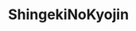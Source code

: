 ---
title: ShingekiNoKyojin
crosslinks:
- attack_on_titan
- anime
- attackontitan
- The_Brothald
- nocontext
- Naruto
- funny
- ModSupport
- manga
- Berserk
- gameofthrones
- ShingekiNoHentai
- anime_irl
- AnimeThemes
- csshelp
- TokyoGhoul
- whowouldwin
- SNK
- AskReddit
---